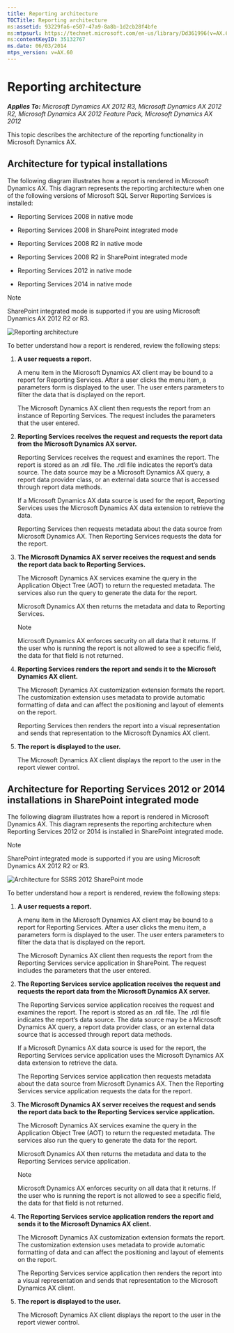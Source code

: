 ```yaml
---
title: Reporting architecture
TOCTitle: Reporting architecture
ms:assetid: 93229fa6-e507-47a9-8a8b-1d2cb28f4bfe
ms:mtpsurl: https://technet.microsoft.com/en-us/library/Dd361996(v=AX.60)
ms:contentKeyID: 35132767
ms.date: 06/03/2014
mtps_version: v=AX.60
---
```


# Reporting architecture 


_**Applies To:** Microsoft Dynamics AX 2012 R3, Microsoft Dynamics AX 2012 R2, Microsoft Dynamics AX 2012 Feature Pack, Microsoft Dynamics AX 2012_

This topic describes the architecture of the reporting functionality in Microsoft Dynamics AX.

## Architecture for typical installations

The following diagram illustrates how a report is rendered in Microsoft Dynamics AX. This diagram represents the reporting architecture when one of the following versions of Microsoft SQL Server Reporting Services is installed:

  - Reporting Services 2008 in native mode

  - Reporting Services 2008 in SharePoint integrated mode

  - Reporting Services 2008 R2 in native mode

  - Reporting Services 2008 R2 in SharePoint integrated mode

  - Reporting Services 2012 in native mode

  - Reporting Services 2014 in native mode


> [!NOTE]
> <P>SharePoint integrated mode is supported if you are using Microsoft Dynamics AX 2012 R2 or R3.</P>



![Reporting architecture](images/Dd361996.BI_SSRSArchitecture(AX.60).gif "Reporting architecture")

To better understand how a report is rendered, review the following steps:

1.  **A user requests a report.**
    
    A menu item in the Microsoft Dynamics AX client may be bound to a report for Reporting Services. After a user clicks the menu item, a parameters form is displayed to the user. The user enters parameters to filter the data that is displayed on the report.
    
    The Microsoft Dynamics AX client then requests the report from an instance of Reporting Services. The request includes the parameters that the user entered.

2.  **Reporting Services receives the request and requests the report data from the Microsoft Dynamics AX server.**
    
    Reporting Services receives the request and examines the report. The report is stored as an .rdl file. The .rdl file indicates the report’s data source. The data source may be a Microsoft Dynamics AX query, a report data provider class, or an external data source that is accessed through report data methods.
    
    If a Microsoft Dynamics AX data source is used for the report, Reporting Services uses the Microsoft Dynamics AX data extension to retrieve the data.
    
    Reporting Services then requests metadata about the data source from Microsoft Dynamics AX. Then Reporting Services requests the data for the report.

3.  **The Microsoft Dynamics AX server receives the request and sends the report data back to Reporting Services.**
    
    The Microsoft Dynamics AX services examine the query in the Application Object Tree (AOT) to return the requested metadata. The services also run the query to generate the data for the report.
    
    Microsoft Dynamics AX then returns the metadata and data to Reporting Services.
    

    > [!NOTE]
    > <P>Microsoft Dynamics AX enforces security on all data that it returns. If the user who is running the report is not allowed to see a specific field, the data for that field is not returned.</P>



4.  **Reporting Services renders the report and sends it to the Microsoft Dynamics AX client.**
    
    The Microsoft Dynamics AX customization extension formats the report. The customization extension uses metadata to provide automatic formatting of data and can affect the positioning and layout of elements on the report.
    
    Reporting Services then renders the report into a visual representation and sends that representation to the Microsoft Dynamics AX client.

5.  **The report is displayed to the user.**
    
    The Microsoft Dynamics AX client displays the report to the user in the report viewer control.

## Architecture for Reporting Services 2012 or 2014 installations in SharePoint integrated mode

The following diagram illustrates how a report is rendered in Microsoft Dynamics AX. This diagram represents the reporting architecture when Reporting Services 2012 or 2014 is installed in SharePoint integrated mode.


> [!NOTE]
> <P>SharePoint integrated mode is supported if you are using Microsoft Dynamics AX 2012 R2 or R3.</P>



![Architecture for SSRS 2012 SharePoint mode](images/Dd361996.BI_SSRSArchitecture_(AX.60).gif "Architecture for SSRS 2012 SharePoint mode")

To better understand how a report is rendered, review the following steps:

1.  **A user requests a report.**
    
    A menu item in the Microsoft Dynamics AX client may be bound to a report for Reporting Services. After a user clicks the menu item, a parameters form is displayed to the user. The user enters parameters to filter the data that is displayed on the report.
    
    The Microsoft Dynamics AX client then requests the report from the Reporting Services service application in SharePoint. The request includes the parameters that the user entered.

2.  **The Reporting Services service application receives the request and requests the report data from the Microsoft Dynamics AX server.**
    
    The Reporting Services service application receives the request and examines the report. The report is stored as an .rdl file. The .rdl file indicates the report’s data source. The data source may be a Microsoft Dynamics AX query, a report data provider class, or an external data source that is accessed through report data methods.
    
    If a Microsoft Dynamics AX data source is used for the report, the Reporting Services service application uses the Microsoft Dynamics AX data extension to retrieve the data.
    
    The Reporting Services service application then requests metadata about the data source from Microsoft Dynamics AX. Then the Reporting Services service application requests the data for the report.

3.  **The Microsoft Dynamics AX server receives the request and sends the report data back to the Reporting Services service application.**
    
    The Microsoft Dynamics AX services examine the query in the Application Object Tree (AOT) to return the requested metadata. The services also run the query to generate the data for the report.
    
    Microsoft Dynamics AX then returns the metadata and data to the Reporting Services service application.
    

    > [!NOTE]
    > <P>Microsoft Dynamics AX enforces security on all data that it returns. If the user who is running the report is not allowed to see a specific field, the data for that field is not returned.</P>



4.  **The Reporting Services service application renders the report and sends it to the Microsoft Dynamics AX client.**
    
    The Microsoft Dynamics AX customization extension formats the report. The customization extension uses metadata to provide automatic formatting of data and can affect the positioning and layout of elements on the report.
    
    The Reporting Services service application then renders the report into a visual representation and sends that representation to the Microsoft Dynamics AX client.

5.  **The report is displayed to the user.**
    
    The Microsoft Dynamics AX client displays the report to the user in the report viewer control.

  


